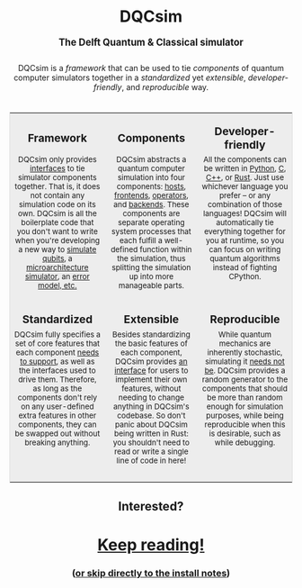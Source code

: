 <h1 style="text-align: center">DQCsim</h1>
<p style="text-align: center; padding-bottom: 10px; font-size: larger; font-weight: bold">
The Delft Quantum & Classical simulator
</p>
<p style="text-align: center; padding-bottom: 20px">
DQCsim is a <i>framework</i> that can be used to tie <i>components</i> of
quantum computer simulators together in a <i>standardized</i> yet
<i>extensible</i>, <i>developer-friendly</i>, and <i>reproducible</i> way.
</p>
<table style="border: solid 1px rgba(0.5,0.5,0.5,0.1); background-color: rgba(0.5,0.5,0.5,0.03)">
<tr>
<td style="border-style: none; background-color: rgba(0.5,0.5,0.5,0.03); text-align: center; font-size: larger; padding-top: 20px; font-weight: bold">Framework</td>
<td style="border-style: none; background-color: rgba(0.5,0.5,0.5,0.03); text-align: center; font-size: larger; padding-top: 20px; font-weight: bold">Components</td>
<td style="border-style: none; background-color: rgba(0.5,0.5,0.5,0.03); text-align: center; font-size: larger; padding-top: 20px; font-weight: bold">Developer-friendly</td>
</tr>
<tr>
<td style="border-style: none; background-color: rgba(0.5,0.5,0.5,0.03); text-align: center; vertical-align: top; padding-bottom: 20px; font-size: smaller">
DQCsim only provides <a href="../intro/interfaces.html">interfaces</a>
to tie simulator components together. That is, it does not contain any
simulation code on its own. DQCsim is all the boilerplate code that you don't
want to write when you're developing a new way to
<a href="../intro/backend.html">simulate qubits</a>, a
<a href="../intro/frontend.html">microarchitecture simulator</a>, an
<a href="../intro/operator.html">error model</>, etc.
</td>
<td style="border-style: none; background-color: rgba(0.5,0.5,0.5,0.03); text-align: center; vertical-align: top; padding-bottom: 20px; font-size: smaller">
DQCsim abstracts a quantum computer simulation into four components:
<a href="../intro/host.html">hosts</a>,
<a href="../intro/frontend.html">frontends</a>,
<a href="../intro/operator.html">operators</a>, and
<a href="../intro/backend.html">backends</a>. These components are separate
operating system processes that each fulfill a well-defined function within the
simulation, thus splitting the simulation up into more manageable parts.
</td>
<td style="border-style: none; background-color: rgba(0.5,0.5,0.5,0.03); text-align: center; vertical-align: top; padding-bottom: 20px; font-size: smaller">
All the components can be written in <a href="../python-api/index.html">Python</a>,
<a href="../c-api/index.html">C</a>, <a href="../cpp-api/index.html">C++</a>, or
<a href="../rust-api/index.html">Rust</a>. Just use whichever language you
prefer &ndash; or any combination of those languages! DQCsim will automatically
tie everything together for you at runtime, so you can focus on writing quantum
algorithms instead of fighting CPython.
</td>
</tr>
<tr>
<td style="border-style: none; background-color: rgba(0.5,0.5,0.5,0.03); text-align: center; font-size: larger; padding-top: 20px; font-weight: bold">Standardized</td>
<td style="border-style: none; background-color: rgba(0.5,0.5,0.5,0.03); text-align: center; font-size: larger; padding-top: 20px; font-weight: bold">Extensible</td>
<td style="border-style: none; background-color: rgba(0.5,0.5,0.5,0.03); text-align: center; font-size: larger; padding-top: 20px; font-weight: bold">Reproducible</td>
</tr>
<tr>
<td style="border-style: none; background-color: rgba(0.5,0.5,0.5,0.03); text-align: center; vertical-align: top; padding-bottom: 30px; font-size: smaller">
DQCsim fully specifies a set of core features that each component
<a href="../c-api/pdef.apigen.html#assigning-callback-functions">needs to
support</a>, as well as the interfaces used to drive them. Therefore, as long as the
components don't rely on any user-defined extra features in other components,
they can be swapped out without breaking anything.
</td>
<td style="border-style: none; background-color: rgba(0.5,0.5,0.5,0.03); text-align: center; vertical-align: top; padding-bottom: 30px; font-size: smaller">
Besides standardizing the basic features of each component, DQCsim provides
<a href="arbs.html">an interface</a> for users to implement their own features,
without needing to change anything in DQCsim's codebase. So don't panic about
DQCsim being written in Rust: you shouldn't need to read or write a single line
of code in here!
</td>
<td style="border-style: none; background-color: rgba(0.5,0.5,0.5,0.03); text-align: center; vertical-align: top; padding-bottom: 30px; font-size: smaller">
While quantum mechanics are inherently stochastic, simulating it
<a href="../intro/reproducibility.html">needs not be</a>. DQCsim provides a
random generator to the components that should be more than random enough for
simulation purposes, while being reproducible when this is desirable, such as
while debugging.
</td>
</tr>
</table>
<h2 style="text-align: center">Interested?</h2>
<h1 style="text-align: center"><a href="../intro/components.html">Keep reading!</a></h1>
<h3 style="text-align: center">(<a href="../install/index.html">or skip directly to the install notes</a>)</h2>
